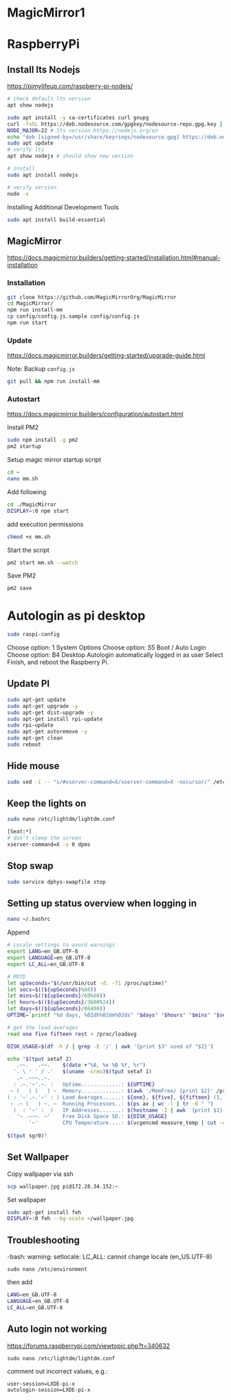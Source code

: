 # MagicMirror1

# RaspberryPi

## Install lts Nodejs

https://pimylifeup.com/raspberry-pi-nodejs/

```bash
# check default lts version
apt show nodejs

sudo apt install -y ca-certificates curl gnupg
curl -fsSL https://deb.nodesource.com/gpgkey/nodesource-repo.gpg.key | sudo gpg --dearmor -o /usr/share/keyrings/nodesource.gpg
NODE_MAJOR=22 # lts version https://nodejs.org/en
echo "deb [signed-by=/usr/share/keyrings/nodesource.gpg] https://deb.nodesource.com/node_$NODE_MAJOR.x nodistro main" | sudo tee /etc/apt/sources.list.d/nodesource.list
sudo apt update
# verify lts
apt show nodejs # should show new version

# install 
sudo apt install nodejs

# verify version
node -v
```

Installing Additional Development Tools

```bash
sudo apt install build-essential
 ```

## MagicMirror

https://docs.magicmirror.builders/getting-started/installation.html#manual-installation

### Installation

```bash
git clone https://github.com/MagicMirrorOrg/MagicMirror
cd MagicMirror/
npm run install-mm
cp config/config.js.sample config/config.js
npm run start
```

### Update

https://docs.magicmirror.builders/getting-started/upgrade-guide.html

Note: Backup `config.js`

```bash
git pull && npm run install-mm
```

### Autostart

https://docs.magicmirror.builders/configuration/autostart.html

Install PM2

```bash
sudo npm install -g pm2
pm2 startup
```
Setup magic mirror startup script

```bash
cd ~
nano mm.sh

```
Add following

```bash
cd ./MagicMirror
DISPLAY=:0 npm start
```

add execution permissions

```bash
chmod +x mm.sh
```

Start the script

```bash
pm2 start mm.sh --watch
```

Save PM2 

```bash
pm2 save
```

# Autologin as pi desktop

```bash
sudo raspi-config
```

Choose option: 1 System Options
Choose option: S5 Boot / Auto Login
Choose option: B4 Desktop Autologin automatically logged in as user
Select Finish, and reboot the Raspberry Pi.

## Update PI

```bash
sudo apt-get update
sudo apt-get upgrade -y
sudo apt-get dist-upgrade -y
sudo apt-get install rpi-update
sudo rpi-update
sudo apt-get autoremove -y
sudo apt-get clean
sudo reboot
```

## Hide mouse

```bash
sudo sed -i -- "s/#xserver-command=X/xserver-command=X -nocursor/" /etc/lightdm/lightdm.conf
```

## Keep the lights on

```bash
sudo nano /etc/lightdm/lightdm.conf
```

```bash
[Seat:*]
# don't sleep the screen
xserver-command=X -s 0 dpms
```

## Stop swap

```bash
sudo service dphys-swapfile stop
```

## Setting up status overview when logging in

```bash
nano ~/.bashrc
```
Append

```bash
# Locale settings to avoid warnings
export LANG=en_GB.UTF-8
export LANGUAGE=en_GB.UTF-8
export LC_ALL=en_GB.UTF-8

# MOTD 
let upSeconds="$(/usr/bin/cut -d. -f1 /proc/uptime)"
let secs=$((${upSeconds}%60))
let mins=$((${upSeconds}/60%60))
let hours=$((${upSeconds}/3600%24))
let days=$((${upSeconds}/86400))
UPTIME=`printf "%d days, %02dh%02dm%02ds" "$days" "$hours" "$mins" "$secs"`

# get the load averages 
read one five fifteen rest < /proc/loadavg

DISK_USAGE=$(df -h / | grep -E '/' | awk '{print $3" used of "$2}')

echo "$(tput setaf 2)
   .~~.   .~~.    $(date +"%A, %e %B %Y, %r")
  '. \ ' ' / .'   $(uname -srmo)$(tput setaf 1)
   .~ .~~~..~.
  : .~.'~'.~. :   Uptime.............: ${UPTIME}
 ~ (   ) (   ) ~  Memory.............: $(awk '/MemFree/ {print $2}' /proc/meminfo)kB (Free) / $(awk '/MemTotal/ {print $2}' /proc/meminfo)kB (Total)
( : '~'.~.'~' : ) Load Averages......: ${one}, ${five}, ${fifteen} (1, 5, 15 min)
 ~ .~ (   ) ~. ~  Running Processes..: $(ps ax | wc -l | tr -d " ")
  (  : '~' :  )   IP Addresses.......: $(hostname -I | awk '{print $1}')
   '~ .~~~. ~'    Free Disk Space SD.: ${DISK_USAGE}
       '~'        CPU Temperature....: $(vcgencmd measure_temp | cut -c "6-9") C
          
$(tput sgr0)"

```

## Set Wallpaper

Copy wallpaper via ssh

```bash
scp wallpaper.jpg pi@172.28.34.152:~
```

Set wallpaper

```bash
sudo apt-get install feh
DISPLAY=:0 feh --bg-scale ~/wallpaper.jpg
```

## Troubleshooting

-bash: warning: setlocale: LC_ALL: cannot change locale (en_US.UTF-8)

```
sudo nano /etc/environment
```

then add

```sh
LANG=en_GB.UTF-8
LANGUAGE=en_GB.UTF-8
LC_ALL=en_GB.UTF-8
```

## Auto login not working

https://forums.raspberrypi.com/viewtopic.php?t=340632

```
sudo nano /etc/lightdm/lightdm.conf
```

comment out incorrect values, e.g.: 

```bash
user-session=LXDE-pi-x
autologin-session=LXDE-pi-x
```
